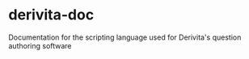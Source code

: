 # derivita-doc
Documentation for the scripting language used for Derivita's question authoring software
